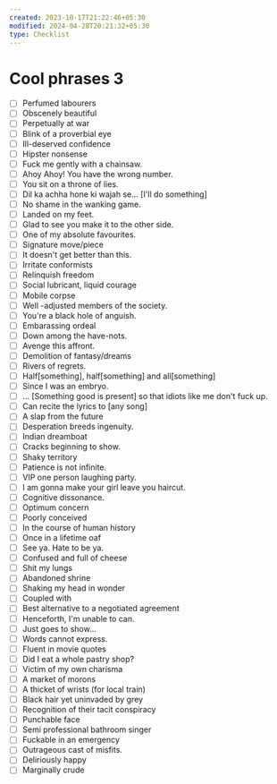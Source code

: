 ```yaml
---
created: 2023-10-17T21:22:46+05:30
modified: 2024-04-28T20:21:32+05:30
type: Checklist
---
```


# Cool phrases 3

- [ ] Perfumed labourers
- [ ] Obscenely beautiful
- [ ] Perpetually at war
- [ ] Blink of a proverbial eye
- [ ] Ill-deserved confidence
- [ ] Hipster nonsense
- [ ] Fuck me gently with a chainsaw.
- [ ] Ahoy Ahoy! You have the wrong number.
- [ ] You sit on a throne of lies.
- [ ] Dil ka achha hone ki wajah se... [I'll do something]
- [ ] No shame in the wanking game.
- [ ] Landed on my feet.
- [ ] Glad to see you make it to the other side.
- [ ] One of my absolute favourites.
- [ ] Signature move/piece
- [ ] It doesn't get better than this.
- [ ] Irritate conformists
- [ ] Relinquish freedom
- [ ] Social lubricant, liquid courage
- [ ] Mobile corpse
- [ ] Well -adjusted members of the society.
- [ ] You're a black hole of anguish.
- [ ] Embarassing ordeal
- [ ] Down among the have-nots.
- [ ] Avenge this affront.
- [ ] Demolition of fantasy/dreams
- [ ] Rivers of regrets.
- [ ] Half[something], half[something] and all[something]
- [ ] Since I was an embryo.
- [ ] ... [Something good is present] so that idiots like me don't fuck up.
- [ ] Can recite the lyrics to [any song]
- [ ] A slap from the future
- [ ] Desperation breeds ingenuity.
- [ ] Indian dreamboat
- [ ] Cracks beginning to show.
- [ ] Shaky territory
- [ ] Patience is not infinite.
- [ ] VIP one person laughing party.
- [ ] I am gonna make your girl leave you haircut.
- [ ] Cognitive dissonance.
- [ ] Optimum concern
- [ ] Poorly conceived
- [ ] In the course of human history
- [ ] Once in a lifetime oaf
- [ ] See ya. Hate to be ya.
- [ ] Confused and full of cheese
- [ ] Shit my lungs
- [ ] Abandoned shrine
- [ ] Shaking my head in wonder
- [ ] Coupled with
- [ ] Best alternative to a negotiated agreement
- [ ] Henceforth, I'm unable to can.
- [ ] Just goes to show...
- [ ] Words cannot express.
- [ ] Fluent in movie quotes
- [ ] Did I eat a whole pastry shop?
- [ ] Victim of my own charisma
- [ ] A market of morons
- [ ] A thicket of wrists (for local train)
- [ ] Black hair yet uninvaded by grey
- [ ] Recognition of their tacit conspiracy
- [ ] Punchable face
- [ ] Semi professional bathroom singer
- [ ] Fuckable in an emergency
- [ ] Outrageous cast of misfits.
- [ ] Deliriously happy
- [ ] Marginally crude
